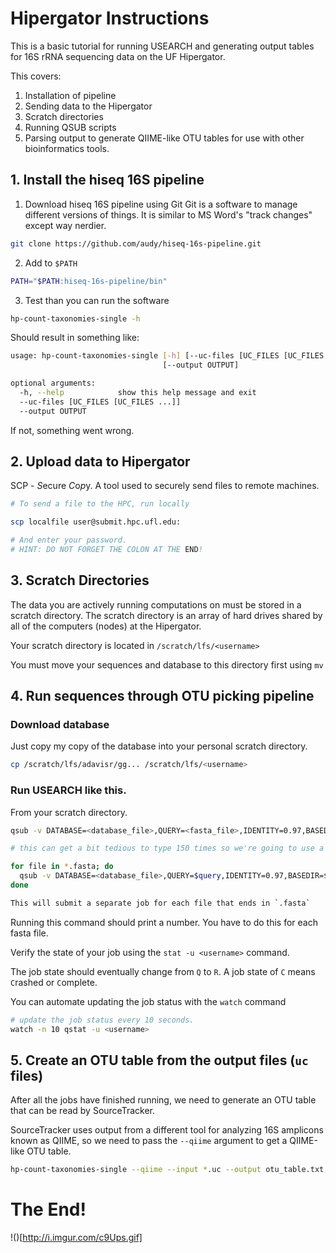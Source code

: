 # Hipergator Instructions

This is a basic tutorial for running USEARCH and generating output
tables for 16S rRNA sequencing data on the UF Hipergator.

This covers:

1. Installation of pipeline
2. Sending data to the Hipergator
3. Scratch directories
4. Running QSUB scripts
5. Parsing output to generate QIIME-like OTU tables
   for use with other bioinformatics tools.

## 1. Install the hiseq 16S pipeline

1. Download hiseq 16S pipeline using Git
   Git is a software to manage different versions of things.
   It is similar to MS Word's "track changes" except way nerdier.

```sh
git clone https://github.com/audy/hiseq-16s-pipeline.git
```

2. Add to `$PATH`

```sh
PATH="$PATH:hiseq-16s-pipeline/bin"
```

3. Test than you can run the software

```sh
hp-count-taxonomies-single -h
```

Should result in something like:

```sh
usage: hp-count-taxonomies-single [-h] [--uc-files [UC_FILES [UC_FILES ...]]]
                                  [--output OUTPUT]

optional arguments:
  -h, --help            show this help message and exit
  --uc-files [UC_FILES [UC_FILES ...]]
  --output OUTPUT
```

If not, something went wrong.

## 2. Upload data to Hipergator

SCP - *S*ecure *C*o*p*y. A tool used to securely send files to remote machines.

```sh
# To send a file to the HPC, run locally

scp localfile user@submit.hpc.ufl.edu:

# And enter your password.
# HINT: DO NOT FORGET THE COLON AT THE END!
```

## 3. Scratch Directories

The data you are actively running computations on must be stored in
a scratch directory. The scratch directory is an array of hard drives
shared by all of the computers (nodes) at the Hipergator.

Your scratch directory is located in `/scratch/lfs/<username>`

You must move your sequences and database to this directory first using `mv`

## 4. Run sequences through OTU picking pipeline

### Download database

Just copy my copy of the database into your personal scratch directory.

```sh
cp /scratch/lfs/adavisr/gg... /scratch/lfs/<username>
```

### Run USEARCH like this.

From your scratch directory.

```sh
qsub -v DATABASE=<database_file>,QUERY=<fasta_file>,IDENTITY=0.97,BASEDIR=$PWD ~/hiseq-16s-pipeline/qsubs/usearch.sh

# this can get a bit tedious to type 150 times so we're going to use a for-loop:

for file in *.fasta; do
  qsub -v DATABASE=<database_file>,QUERY=$query,IDENTITY=0.97,BASEDIR=$PWD ~/qsubs/scripts/usearch.sh
done

This will submit a separate job for each file that ends in `.fasta`
```

Running this command should print a number. You have to do this for each fasta file.

Verify the state of your job using the `stat -u <username>` command.

The job state should eventually change from `Q` to `R`. A job state of `C`
means `C`rashed or `C`omplete.

You can automate updating the job status with the `watch` command

```sh
# update the job status every 10 seconds.
watch -n 10 qstat -u <username>
```

## 5. Create an OTU table from the output files (`uc` files)

After all the jobs have finished running, we need to generate an OTU
table that can be read by SourceTracker.

SourceTracker uses output from a different tool for analyzing 16S
amplicons known as QIIME, so we need to pass the `--qiime` argument
to get a QIIME-like OTU table.

```sh
hp-count-taxonomies-single --qiime --input *.uc --output otu_table.txt
```

# The End!

!()[http://i.imgur.com/c9Ups.gif]
